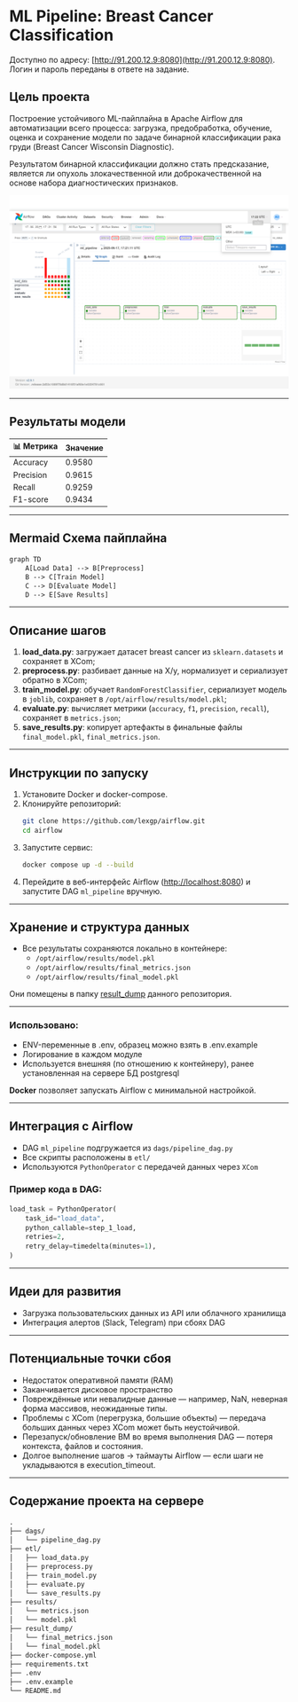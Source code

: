 # ML Pipeline: Breast Cancer Classification

Доступно по адресу: [http://91.200.12.9:8080](http://91.200.12.9:8080). Логин и пароль переданы в ответе на задание.


## Цель проекта

Построение устойчивого ML-пайплайна в Apache Airflow для автоматизации всего процесса: загрузка, предобработка, обучение, оценка и сохранение модели по задаче бинарной классификации рака груди (Breast Cancer Wisconsin Diagnostic).

Результатом бинарной классификации должно стать предсказание, является ли опухоль злокачественной или доброкачественной на основе набора диагностических признаков.

![Результаты обработки](images/screenshot-1.png)

---

##  Результаты модели

| 📊 Метрика     | Значение   |
|-------------|------------|
| Accuracy    | 0.9580     |
| Precision   | 0.9615     |
| Recall      | 0.9259     |
| F1-score    | 0.9434     |


---

## Mermaid Схема пайплайна

```mermaid
graph TD
    A[Load Data] --> B[Preprocess]
    B --> C[Train Model]
    C --> D[Evaluate Model]
    D --> E[Save Results]
```

---

## Описание шагов

1. **load\_data.py**: загружает датасет breast cancer из `sklearn.datasets` и сохраняет в XCom;
2. **preprocess.py**: разбивает данные на X/y, нормализует и сериализует обратно в XCom;
3. **train\_model.py**: обучает `RandomForestClassifier`, сериализует модель в `joblib`, сохраняет в `/opt/airflow/results/model.pkl`;
4. **evaluate.py**: вычисляет метрики (`accuracy`, `f1`, `precision`, `recall`), сохраняет в `metrics.json`;
5. **save\_results.py**: копирует артефакты в финальные файлы `final_model.pkl`, `final_metrics.json`.

---

## Инструкции по запуску

1. Установите Docker и docker-compose.
2. Клонируйте репозиторий:
   ```bash
   git clone https://github.com/lexgp/airflow.git
   cd airflow
   ```
3. Запустите сервис:
   ```bash
   docker compose up -d --build
   ```
4. Перейдите в веб-интерфейс Airflow ([http://localhost:8080](http://localhost:8080)) и запустите DAG `ml_pipeline` вручную.

---

## Хранение и структура данных

- Все результаты сохраняются локально в контейнере:
  - `/opt/airflow/results/model.pkl`
  - `/opt/airflow/results/final_metrics.json`
  - `/opt/airflow/results/final_model.pkl`

Они помещены в папку [result_dump](result_dump/) данного репозитория.

---

### Использовано:

- ENV-переменные в .env, образец можно взять в .env.example
- Логирование в каждом модуле
- Используется внешняя (по отношению к контейнеру), ранее установленная на сервере БД postgresql

**Docker** позволяет запускать Airflow с минимальной настройкой.

---

## Интеграция с Airflow

- DAG `ml_pipeline` подгружается из `dags/pipeline_dag.py`
- Все скрипты расположены в `etl/`
- Используются `PythonOperator` с передачей данных через `XCom`

### Пример кода в DAG:

```python
load_task = PythonOperator(
    task_id="load_data",
    python_callable=step_1_load,
    retries=2,
    retry_delay=timedelta(minutes=1),
)
```

---

## Идеи для развития

- Загрузка пользовательских данных из API или облачного хранилища
- Интеграция алертов (Slack, Telegram) при сбоях DAG

---

## Потенциальные точки сбоя

- Недостаток оперативной памяти (RAM)
- Заканчивается дисковое пространство
- Повреждённые или невалидные данные — например, NaN, неверная форма массивов, неожиданные типы.
- Проблемы с XCom (перегрузка, большие объекты) — передача больших данных через XCom может быть неустойчивой.
- Перезапуск/обновление ВМ во время выполнения DAG — потеря контекста, файлов и состояния.
- Долгое выполнение шагов → таймауты Airflow — если шаги не укладываются в execution_timeout.

---

## Содержание проекта на сервере

```
.
├── dags/
│   └── pipeline_dag.py
├── etl/
│   ├── load_data.py
│   ├── preprocess.py
│   ├── train_model.py
│   ├── evaluate.py
│   └── save_results.py
├── results/
│   └── metrics.json
│   └── model.pkl
├── result_dump/
│   └── final_metrics.json
│   └── final_model.pkl
├── docker-compose.yml
├── requirements.txt
├── .env
├── .env.example
└── README.md
```
